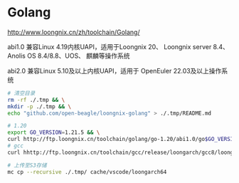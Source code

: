 # Golang

<http://www.loongnix.cn/zh/toolchain/Golang/>

abi1.0 兼容Linux 4.19内核UAPI，适用于Loongnix 20、
Loongnix server 8.4、Anolis OS 8.4/8.8、UOS、
麒麟等操作系统

abi2.0 兼容Linux 5.10及以上内核UAPI，适用于
OpenEuler 22.03及以上操作系统

```bash
# 清空目录
rm -rf ./.tmp && \
mkdir -p ./.tmp && \
echo "github.com/open-beagle/loongnix-golang" > ./.tmp/README.md

# 1.20
export GO_VERSION=1.21.5 && \
curl http://ftp.loongnix.cn/toolchain/golang/go-1.20/abi1.0/go$GO_VERSION.linux-amd64.tar.gz > ./.tmp/go$GO_VERSION.linux-amd64.tar.gz && \
# gcc
curl hhttp://ftp.loongnix.cn/toolchain/gcc/release/loongarch/gcc8/loongson-gnu-toolchain-8.3-x86_64-loongarch64-linux-gnu-rc1.2.tar.xz > ./.tmp/loongson-gnu-toolchain-8.3-x86_64-loongarch64-linux-gnu-rc1.2.tar.xz

# 上传至S3存储
mc cp --recursive ./.tmp/ cache/vscode/loongarch64
```
